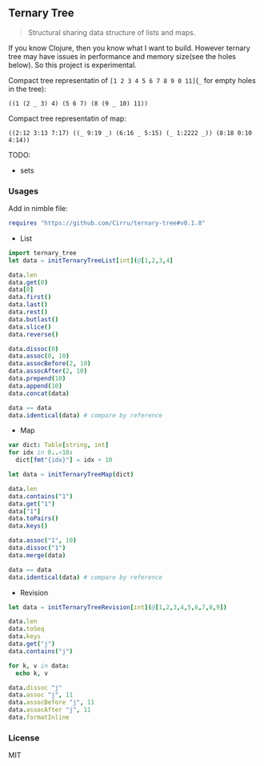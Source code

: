 
Ternary Tree
----

> Structural sharing data structure of lists and maps.

If you know Clojure, then you know what I want to build.
However ternary tree may have issues in performance and memory size(see the holes below). So this project is experimental.

Compact tree representatin of `[1 2 3 4 5 6 7 8 9 0 11]`(`_` for empty holes in the tree):

```cirru
((1 (2 _ 3) 4) (5 6 7) (8 (9 _ 10) 11))
```

Compact tree representatin of map:

```cirru
((2:12 3:13 7:17) ((_ 9:19 _) (6:16 _ 5:15) (_ 1:2222 _)) (8:18 0:10 4:14))
```

TODO:

- sets

### Usages

Add in nimble file:

```nim
requires "https://github.com/Cirru/ternary-tree#v0.1.8"
```

* List

```nim
import ternary_tree
let data = initTernaryTreeList[int](@[1,2,3,4]

data.len
data.get(0)
data[0]
data.first()
data.last()
data.rest()
data.butlast()
data.slice()
data.reverse()

data.dissoc(0)
data.assoc(0, 10)
data.assocBefore(2, 10)
data.assocAfter(2, 10)
data.prepend(10)
data.append(10)
data.concat(data)

data == data
data.identical(data) # compare by reference
```

* Map

```nim
var dict: Table[string, int]
for idx in 0..<10:
  dict[fmt"{idx}"] = idx + 10

let data = initTernaryTreeMap(dict)

data.len
data.contains("1")
data.get("1")
data["1"]
data.toPairs()
data.keys()

data.assoc("1", 10)
data.dissoc("1")
data.merge(data)

data == data
data.identical(data) # compare by reference
```

* Revision

```nim
let data = initTernaryTreeRevision[int](@[1,2,3,4,5,6,7,8,9])

data.len
data.toSeq
data.keys
data.get("j")
data.contains("j")

for k, v in data:
  echo k, v

data.dissoc "j"
data.assoc "j", 11
data.assocBefore "j", 11
data.assocAfter "j", 11
data.formatInline
```

### License

MIT
